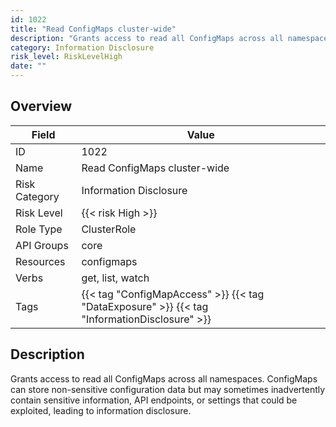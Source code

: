 ```yaml
---
id: 1022
title: "Read ConfigMaps cluster-wide"
description: "Grants access to read all ConfigMaps across all namespaces. ConfigMaps can store non-sensitive configuration data but may sometimes inadvertently contain sensitive information, API endpoints, or settings that could be exploited, leading to information disclosure."
category: Information Disclosure
risk_level: RiskLevelHigh
date: ""
---
```


## Overview

| Field         | Value                                                                                        |
| ------------- | -------------------------------------------------------------------------------------------- |
| ID            | 1022                                                                                         |
| Name          | Read ConfigMaps cluster-wide                                                                 |
| Risk Category | Information Disclosure                                                                       |
| Risk Level    | {{< risk High >}}                                                                            |
| Role Type     | ClusterRole                                                                                  |
| API Groups    | core                                                                                         |
| Resources     | configmaps                                                                                   |
| Verbs         | get, list, watch                                                                             |
| Tags          | {{< tag "ConfigMapAccess" >}} {{< tag "DataExposure" >}} {{< tag "InformationDisclosure" >}} |

## Description

Grants access to read all ConfigMaps across all namespaces. ConfigMaps can store non-sensitive configuration data but may sometimes inadvertently contain sensitive information, API endpoints, or settings that could be exploited, leading to information disclosure.

